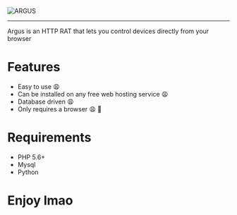 ![ARGUS](https://i.ibb.co/rFbRxXf/image-2020-11-02-032610.png)

-------------------------------------------------------------------

Argus is an HTTP RAT that lets you control devices directly from your browser

# Features
* Easy to use :weary:
* Can be installed on any free web hosting service :weary:
* Database driven :weary:
* Only requires a browser :weary: :zany_face:

# Requirements
* PHP 5.6+
* Mysql
* Python

# Enjoy lmao
